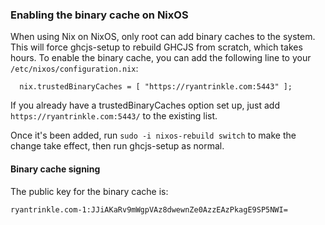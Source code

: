 ### Enabling the binary cache on NixOS

When using Nix on NixOS, only root can add binary caches to the system.  This will force ghcjs-setup to rebuild GHCJS from scratch, which takes hours.  To enable the binary cache, you can add the following line to your `/etc/nixos/configuration.nix`:

```
  nix.trustedBinaryCaches = [ "https://ryantrinkle.com:5443" ];
```

If you already have a trustedBinaryCaches option set up, just add `https://ryantrinkle.com:5443/` to the existing list.

Once it's been added, run `sudo -i nixos-rebuild switch` to make the change take effect, then run ghcjs-setup as normal.

#### Binary cache signing

The public key for the binary cache is:

```
ryantrinkle.com-1:JJiAKaRv9mWgpVAz8dwewnZe0AzzEAzPkagE9SP5NWI=
```

